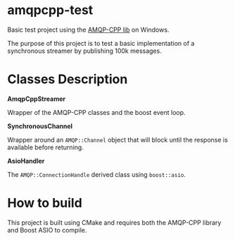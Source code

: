 # amqpcpp-test

Basic test project using the [AMQP-CPP lib](https://github.com/CopernicaMarketingSoftware/AMQP-CPP) on Windows.

The purpose of this project is to test a basic implementation of a synchronous streamer by publishing 100k messages.

# Classes Description

**AmqpCppStreamer**

Wrapper of the AMQP-CPP classes and the boost event loop. 

**SynchronousChannel**

Wrapper around an `AMQP::Channel` object that will block until the response is available before returning.

**AsioHandler**

The `AMQP::ConnectionHandle` derived class using `boost::asio`.

# How to build

This project is built using CMake and requires both the AMQP-CPP library and Boost ASIO to compile.